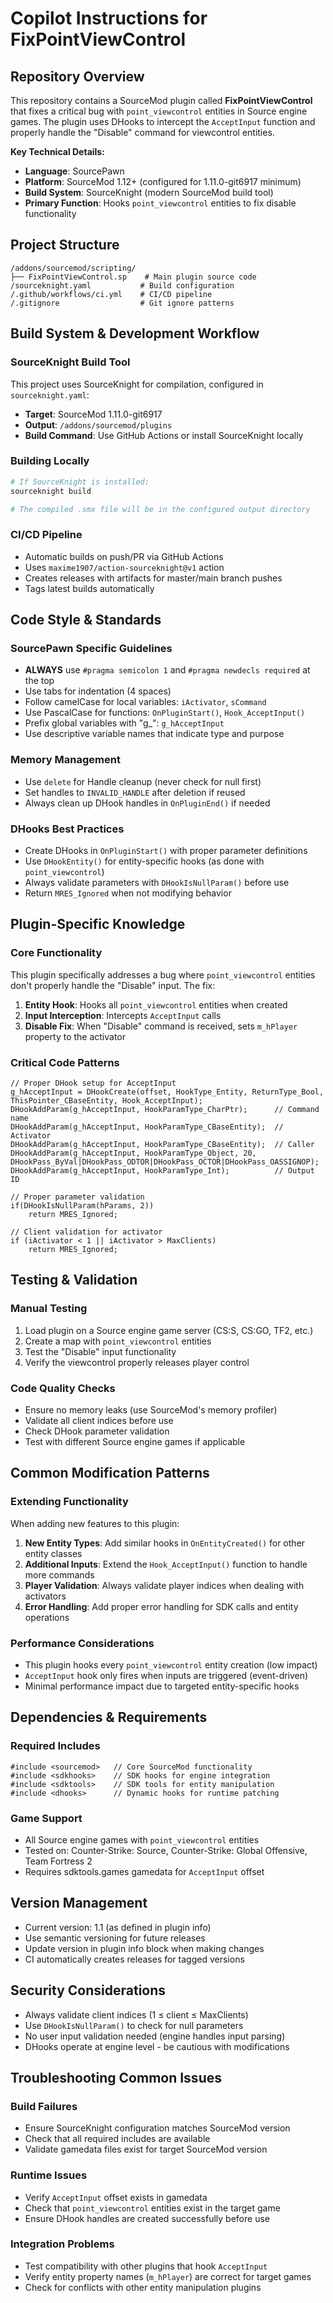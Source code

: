 # Copilot Instructions for FixPointViewControl

## Repository Overview

This repository contains a SourceMod plugin called **FixPointViewControl** that fixes a critical bug with `point_viewcontrol` entities in Source engine games. The plugin uses DHooks to intercept the `AcceptInput` function and properly handle the "Disable" command for viewcontrol entities.

**Key Technical Details:**
- **Language**: SourcePawn
- **Platform**: SourceMod 1.12+ (configured for 1.11.0-git6917 minimum)
- **Build System**: SourceKnight (modern SourceMod build tool)
- **Primary Function**: Hooks `point_viewcontrol` entities to fix disable functionality

## Project Structure

```
/addons/sourcemod/scripting/
├── FixPointViewControl.sp    # Main plugin source code
/sourceknight.yaml           # Build configuration
/.github/workflows/ci.yml    # CI/CD pipeline
/.gitignore                  # Git ignore patterns
```

## Build System & Development Workflow

### SourceKnight Build Tool
This project uses SourceKnight for compilation, configured in `sourceknight.yaml`:
- **Target**: SourceMod 1.11.0-git6917
- **Output**: `/addons/sourcemod/plugins`
- **Build Command**: Use GitHub Actions or install SourceKnight locally

### Building Locally
```bash
# If SourceKnight is installed:
sourceknight build

# The compiled .smx file will be in the configured output directory
```

### CI/CD Pipeline
- Automatic builds on push/PR via GitHub Actions
- Uses `maxime1907/action-sourceknight@v1` action
- Creates releases with artifacts for master/main branch pushes
- Tags latest builds automatically

## Code Style & Standards

### SourcePawn Specific Guidelines
- **ALWAYS** use `#pragma semicolon 1` and `#pragma newdecls required` at the top
- Use tabs for indentation (4 spaces)
- Follow camelCase for local variables: `iActivator`, `sCommand`
- Use PascalCase for functions: `OnPluginStart()`, `Hook_AcceptInput()`
- Prefix global variables with "g_": `g_hAcceptInput`
- Use descriptive variable names that indicate type and purpose

### Memory Management
- Use `delete` for Handle cleanup (never check for null first)
- Set handles to `INVALID_HANDLE` after deletion if reused
- Always clean up DHook handles in `OnPluginEnd()` if needed

### DHooks Best Practices
- Create DHooks in `OnPluginStart()` with proper parameter definitions
- Use `DHookEntity()` for entity-specific hooks (as done with `point_viewcontrol`)
- Always validate parameters with `DHookIsNullParam()` before use
- Return `MRES_Ignored` when not modifying behavior

## Plugin-Specific Knowledge

### Core Functionality
This plugin specifically addresses a bug where `point_viewcontrol` entities don't properly handle the "Disable" input. The fix:

1. **Entity Hook**: Hooks all `point_viewcontrol` entities when created
2. **Input Interception**: Intercepts `AcceptInput` calls
3. **Disable Fix**: When "Disable" command is received, sets `m_hPlayer` property to the activator

### Critical Code Patterns
```sourcepawn
// Proper DHook setup for AcceptInput
g_hAcceptInput = DHookCreate(offset, HookType_Entity, ReturnType_Bool, ThisPointer_CBaseEntity, Hook_AcceptInput);
DHookAddParam(g_hAcceptInput, HookParamType_CharPtr);      // Command name
DHookAddParam(g_hAcceptInput, HookParamType_CBaseEntity);  // Activator
DHookAddParam(g_hAcceptInput, HookParamType_CBaseEntity);  // Caller
DHookAddParam(g_hAcceptInput, HookParamType_Object, 20, DHookPass_ByVal|DHookPass_ODTOR|DHookPass_OCTOR|DHookPass_OASSIGNOP);
DHookAddParam(g_hAcceptInput, HookParamType_Int);          // Output ID

// Proper parameter validation
if(DHookIsNullParam(hParams, 2))
    return MRES_Ignored;

// Client validation for activator
if (iActivator < 1 || iActivator > MaxClients)
    return MRES_Ignored;
```

## Testing & Validation

### Manual Testing
1. Load plugin on a Source engine game server (CS:S, CS:GO, TF2, etc.)
2. Create a map with `point_viewcontrol` entities
3. Test the "Disable" input functionality
4. Verify the viewcontrol properly releases player control

### Code Quality Checks
- Ensure no memory leaks (use SourceMod's memory profiler)
- Validate all client indices before use
- Check DHook parameter validation
- Test with different Source engine games if applicable

## Common Modification Patterns

### Extending Functionality
When adding new features to this plugin:

1. **New Entity Types**: Add similar hooks in `OnEntityCreated()` for other entity classes
2. **Additional Inputs**: Extend the `Hook_AcceptInput()` function to handle more commands
3. **Player Validation**: Always validate player indices when dealing with activators
4. **Error Handling**: Add proper error handling for SDK calls and entity operations

### Performance Considerations
- This plugin hooks every `point_viewcontrol` entity creation (low impact)
- `AcceptInput` hook only fires when inputs are triggered (event-driven)
- Minimal performance impact due to targeted entity-specific hooks

## Dependencies & Requirements

### Required Includes
```sourcepawn
#include <sourcemod>   // Core SourceMod functionality
#include <sdkhooks>    // SDK hooks for engine integration
#include <sdktools>    // SDK tools for entity manipulation
#include <dhooks>      // Dynamic hooks for runtime patching
```

### Game Support
- All Source engine games with `point_viewcontrol` entities
- Tested on: Counter-Strike: Source, Counter-Strike: Global Offensive, Team Fortress 2
- Requires sdktools.games gamedata for `AcceptInput` offset

## Version Management

- Current version: 1.1 (as defined in plugin info)
- Use semantic versioning for future releases
- Update version in plugin info block when making changes
- CI automatically creates releases for tagged versions

## Security Considerations

- Always validate client indices (1 ≤ client ≤ MaxClients)
- Use `DHookIsNullParam()` to check for null parameters
- No user input validation needed (engine handles input parsing)
- DHooks operate at engine level - be cautious with modifications

## Troubleshooting Common Issues

### Build Failures
- Ensure SourceKnight configuration matches SourceMod version
- Check that all required includes are available
- Validate gamedata files exist for target SourceMod version

### Runtime Issues
- Verify `AcceptInput` offset exists in gamedata
- Check that `point_viewcontrol` entities exist in the target game
- Ensure DHook handles are created successfully before use

### Integration Problems
- Test compatibility with other plugins that hook `AcceptInput`
- Verify entity property names (`m_hPlayer`) are correct for target games
- Check for conflicts with other entity manipulation plugins